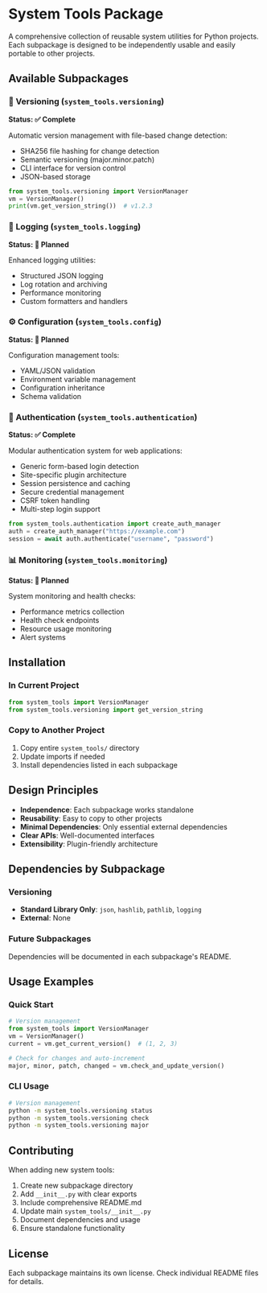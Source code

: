 # System Tools Package

A comprehensive collection of reusable system utilities for Python projects. Each subpackage is designed to be independently usable and easily portable to other projects.

## Available Subpackages

### 🔄 Versioning (`system_tools.versioning`)
**Status: ✅ Complete**

Automatic version management with file-based change detection:
- SHA256 file hashing for change detection
- Semantic versioning (major.minor.patch)
- CLI interface for version control
- JSON-based storage

```python
from system_tools.versioning import VersionManager
vm = VersionManager()
print(vm.get_version_string())  # v1.2.3
```

### 📝 Logging (`system_tools.logging`) 
**Status: 🚧 Planned**

Enhanced logging utilities:
- Structured JSON logging
- Log rotation and archiving  
- Performance monitoring
- Custom formatters and handlers

### ⚙️ Configuration (`system_tools.config`)
**Status: 🚧 Planned**

Configuration management tools:
- YAML/JSON validation
- Environment variable management
- Configuration inheritance
- Schema validation

### 🔐 Authentication (`system_tools.authentication`)
**Status: ✅ Complete**

Modular authentication system for web applications:
- Generic form-based login detection
- Site-specific plugin architecture
- Session persistence and caching
- Secure credential management
- CSRF token handling
- Multi-step login support

```python
from system_tools.authentication import create_auth_manager
auth = create_auth_manager("https://example.com")
session = await auth.authenticate("username", "password")
```

### 📊 Monitoring (`system_tools.monitoring`)
**Status: 🚧 Planned**

System monitoring and health checks:
- Performance metrics collection
- Health check endpoints
- Resource usage monitoring
- Alert systems

## Installation

### In Current Project
```python
from system_tools import VersionManager
from system_tools.versioning import get_version_string
```

### Copy to Another Project
1. Copy entire `system_tools/` directory
2. Update imports if needed
3. Install dependencies listed in each subpackage

## Design Principles

- **Independence**: Each subpackage works standalone
- **Reusability**: Easy to copy to other projects
- **Minimal Dependencies**: Only essential external dependencies
- **Clear APIs**: Well-documented interfaces
- **Extensibility**: Plugin-friendly architecture

## Dependencies by Subpackage

### Versioning
- **Standard Library Only**: `json`, `hashlib`, `pathlib`, `logging`
- **External**: None

### Future Subpackages
Dependencies will be documented in each subpackage's README.

## Usage Examples

### Quick Start
```python
# Version management
from system_tools import VersionManager
vm = VersionManager()
current = vm.get_current_version()  # (1, 2, 3)

# Check for changes and auto-increment
major, minor, patch, changed = vm.check_and_update_version()
```

### CLI Usage
```bash
# Version management
python -m system_tools.versioning status
python -m system_tools.versioning check
python -m system_tools.versioning major
```

## Contributing

When adding new system tools:

1. Create new subpackage directory
2. Add `__init__.py` with clear exports
3. Include comprehensive README.md
4. Update main `system_tools/__init__.py`
5. Document dependencies and usage
6. Ensure standalone functionality

## License

Each subpackage maintains its own license. Check individual README files for details.